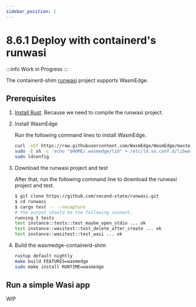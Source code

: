 ```yaml
---
sidebar_position: 1
---
```


# 8.6.1 Deploy with containerd's runwasi

<!-- prettier-ignore -->
:::info
Work in Progress
:::

The containerd-shim [runwasi](https://github.com/containerd/runwasi/) project supports WasmEdge.

## Prerequisites

1. [Install Rust](https://www.rust-lang.org/tools/install). Because we need to compile the runwasi project.

2. Install WasmEdge

    Run the following command lines to install WasmEdge.

    ```bash
    curl -sSf https://raw.githubusercontent.com/WasmEdge/WasmEdge/master/utils/install.sh | bash
    sudo -E sh -c 'echo "$HOME/.wasmedge/lib" > /etc/ld.so.conf.d/libwasmedge.conf'
    sudo ldconfig
    ```

3. Download the runwasi project and test

    After that, run the following command line to download the runwasi project and test.

    ```bash
    $ git clone https://github.com/second-state/runwasi.git
    $ cd runwasi
    $ cargo test -- --nocapture
    # the output should be the following connent.
    running 3 tests
    test instance::tests::test_maybe_open_stdio ... ok
    test instance::wasitest::test_delete_after_create ... ok
    test instance::wasitest::test_wasi ... ok
    ```

4. Build the wasmedge-containerd-shim

    ```bash
    rustup default nightly
    make build FEATURES=wasmedge
    sudo make install RUNTIME=wasmedge
    ```

## Run a simple Wasi app

WIP

